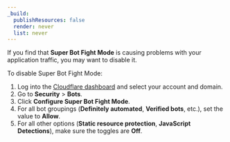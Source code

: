 ```yaml
---
_build:
  publishResources: false
  render: never
  list: never
---
```


If you find that **Super Bot Fight Mode** is causing problems with your application traffic, you may want to disable it.

To disable Super Bot Fight Mode:

1. Log into the [Cloudflare dashboard](https://dash.cloudflare.com/login) and select your account and domain.
2. Go to **Security** > **Bots**.
3. Click **Configure Super Bot Fight Mode**.
4. For all bot groupings (**Definitely automated**, **Verified bots**, etc.), set the value to **Allow**.
5. For all other options (**Static resource protection**, **JavaScript Detections**), make sure the toggles are **Off**.